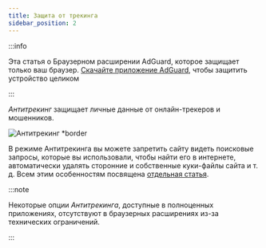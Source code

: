 ```yaml
---
title: Защита от трекинга
sidebar_position: 2
---
```


:::info

Эта статья о Браузерном расширении AdGuard, которое защищает только ваш браузер. [Скачайте приложение AdGuard](https://agrd.io/download-kb-adblock), чтобы защитить устройство целиком

:::

_Антитрекинг_ защищает личные данные от онлайн-трекеров и мошенников.

![Антитрекинг \*border](https://cdn.adtidy.org/content/Kb/ad_blocker/browser_extension/ad_blocker_browser_extension_stealth_mode.png)

В режиме Антитрекинга вы можете запретить сайту видеть поисковые запросы, которые вы использовали, чтобы найти его в интернете, автоматически удалять сторонние и собственные куки-файлы сайта и т. д. Всем этим особенностям посвящена [отдельная статья](/general/stealth-mode).

:::note

Некоторые опции _Антитрекинга_, доступные в полноценных приложениях, отсутствуют в браузерных расширениях из-за технических ограничений.

:::
